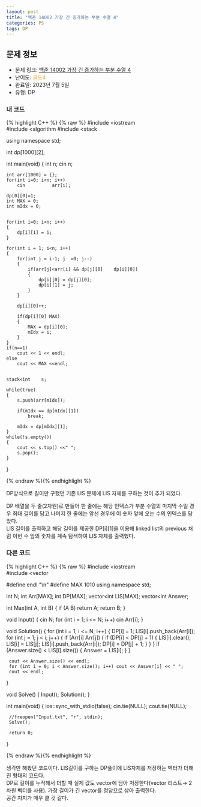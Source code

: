 ```yaml
---
layout: post
title: "백준 14002 가장 긴 증가하는 부분 수열 4"
categories: PS
tags: DP
---
```


## 문제 정보
- 문제 링크: [백준 14002 가장 긴 증가하는 부분 수열 4](https://www.acmicpc.net/problem/14002)
- 난이도: <span style="color:#FFA500">골드4</span>
- 완료일: 2023년 7월 5일
- 유형: DP

### 내 코드

{% highlight C++ %} {% raw %}
#include <iostream	
#include <algorithm	
#include <stack	

using namespace std;

int dp[1000][2];

int main(void)
{
	int n;
	cin 		 n;
	
	int arr[1000] = {};
	for(int i=0; i<n; i++)
		cin 		 arr[i];
	
	dp[0][0]=1;
	int MAX = 0;
	int mIdx = 0;
	
	
	for(int i=0; i<n; i++)
	{
		dp[i][1] = i;
	}
	
	for(int i = 1; i<n; i++)
	{
		for(int j = i-1; j	=0; j--)
		{
			if(arr[j]<arr[i] && dp[j][0]	dp[i][0])
			{
				dp[i][0] = dp[j][0];
				dp[i][1] = j;
			}
		}

		dp[i][0]++;
		
		if(dp[i][0]	MAX)
		{
			MAX = dp[i][0];
			mIdx = i;
		}
	}
	if(n==1)
		cout << 1 << endl;
	else
		cout << MAX <<endl;
	
	
	stack<int	 s;

	while(true)
	{
		s.push(arr[mIdx]);
		
		if(mIdx == dp[mIdx][1])
			break;		
		
		mIdx = dp[mIdx][1];
	}
	while(!s.empty())
	{
		cout << s.top() <<" ";
		s.pop();
	}
	
}

{% endraw %}{% endhighlight %}

DP방식으로 길이만 구했던 기존 LIS 문제에 LIS 자체를 구하는 것이 추가 되었다.

DP 배열을 두 줄(2차원)로 만들어 한 줄에는 해당 인덱스가 부분 수열의 마지막 수일 경우 최대 길이를 담고 나머지 한 줄에는 앞선 경우에 이 숫자 앞에 오는 수의 인덱스를 담았다.  
LIS 길이를 출력하고 해당 길이를 제공한 DP[i][1]을 이용해 linked list의 previous 처럼 이번 수 앞의 숫자를 계속 탐색하여 LIS 자체를 출력했다.  

### 다른 코드

{% highlight C++ %} {% raw %}
#include <iostream	
#include <vector	
 
#define endl "\n"
#define MAX 1010
using namespace std;
 
int N;
int Arr[MAX];
int DP[MAX];
vector<int	 LIS[MAX];
vector<int	 Answer;
 
int Max(int A, int B) { if (A 	 B) return A; return B; }
 
void Input()
{
	 cin 		 N;
	 for (int i = 1; i <= N; i++) cin 		 Arr[i];
}
 
void Solution()
{
	 for (int i = 1; i <= N; i++)
	 {
	 DP[i] = 1;
	 LIS[i].push_back(Arr[i]);
	 for (int j = 1; j < i; j++)
	 {
	 if (Arr[i] 	 Arr[j])
	 {
	 if (DP[i] < DP[j] + 1)
	 {
	 LIS[i].clear();
	 LIS[i] = LIS[j];
	 LIS[i].push_back(Arr[i]);
	 DP[i] = DP[j] + 1;
	 }
	 }
	 }
	 if (Answer.size() < LIS[i].size())
	 {
	 Answer = LIS[i];
	 }
	 }
 
	 cout << Answer.size() << endl;
	 for (int i = 0; i < Answer.size(); i++) cout << Answer[i] << " ";
	 cout << endl;
}
 
void Solve()
{
	 Input();
	 Solution();
}
 
int main(void)
{
	 ios::sync_with_stdio(false);
	 cin.tie(NULL);
	 cout.tie(NULL);
 
	 //freopen("Input.txt", "r", stdin);
	 Solve();
 
	 return 0;
}

{% endraw %}{% endhighlight %}

생각만 해봤던 코드이다. LIS길이를 구하는 DP풀이에 LIS자체를 저장하는 벡터가 더해진 형태의 코드다.  
DP로 길이를 누적해서 더할 때 실제 값도 vector에 담아 저장한다(vector 리스트→ 2차원 벡터를 사용). 가장 길이가 긴 vector를 정답으로 삼아 출력한다.   
공간 차지가 매우 클 것 같다.  
  

